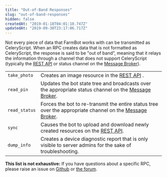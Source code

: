 ```yaml
---
title: "Out-of-Band Responses"
slug: "out-of-band-responses"
hidden: false
createdAt: "2019-01-18T04:01:10.747Z"
updatedAt: "2019-09-30T23:17:06.717Z"
---
```

Not every piece of data that FarmBot works with can be transmitted as CeleryScript. When an RPC creates data that is not formatted as CeleryScript, the response is said to be "out of band", meaning that it relays the information through a channel that does not support CeleryScript (typically the [REST API](/v11/Documentation/web-app/rest-api.md) or status channel on the [Message Broker](/v11/Documentation/web-app/message-broker.md)).

|                              |                              |
|------------------------------|------------------------------|
|`take_photo`                  |Creates an image resource in the [REST API](/v11/Documentation/web-app/rest-api.md) .
|`read_pin`                    |Updates the bot state tree and broadcasts over the appropriate status channel on the [Message Broker](/v11/Documentation/web-app/message-broker.md).
|`read_status`                 |Forces the bot to re-transmit the entire status tree over the appropriate channel on the [Message Broker](/v11/Documentation/web-app/message-broker.md).
|`sync`                        |Causes the bot to upload and download newly created resources on the [REST API](/v11/Documentation/web-app/rest-api.md).
|`dump_info`                   |Creates a device diagnostic report that is only visible to server admins for the sake of troubleshooting.



__This list is not exhaustive:__
If you have questions about a specific RPC, please raise an issue on [Github](https://www.github.com/farmbot) or [the forum](https://forum.farmbot.org/).

